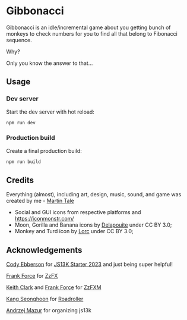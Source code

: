 # Gibbonacci

Gibbonacci is an idle/incremental game about you getting bunch of monkeys to check numbers for you to find all that belong to Fibonacci sequence. 

Why? 

Only you know the answer to that...

## Usage

### Dev server

Start the dev server with hot reload:

```bash
npm run dev
```

### Production build

Create a final production build:

```bash
npm run build
```

## Credits

Everything (almost), including art, design, music, sound, and game was created by me - [Martin Tale](https://martintale.com/)

-   Social and GUI icons from respective platforms and https://iconmonstr.com/
-   Moon, Gorilla and Banana icons by [Delapouite](http://delapouite.com) under CC BY 3.0;
-   Monkey and Turd icon by [Lorc](http://lorcblog.blogspot.com) under CC BY 3.0;

## Acknowledgements

[Cody Ebberson](https://github.com/codyebberson) for [JS13K Starter 2023](https://github.com/codyebberson/js13k-starter-2023) and just being super helpful!

[Frank Force](https://twitter.com/KilledByAPixel) for [ZzFX](https://github.com/KilledByAPixel/ZzFX)

[Keith Clark](https://twitter.com/keithclarkcouk) and [Frank Force](https://twitter.com/KilledByAPixel) for [ZzFXM](https://keithclark.github.io/ZzFXM/)

[Kang Seonghoon](https://mearie.org/) for [Roadroller](https://lifthrasiir.github.io/roadroller/)

[Andrzej Mazur](https://end3r.com/) for organizing js13k

